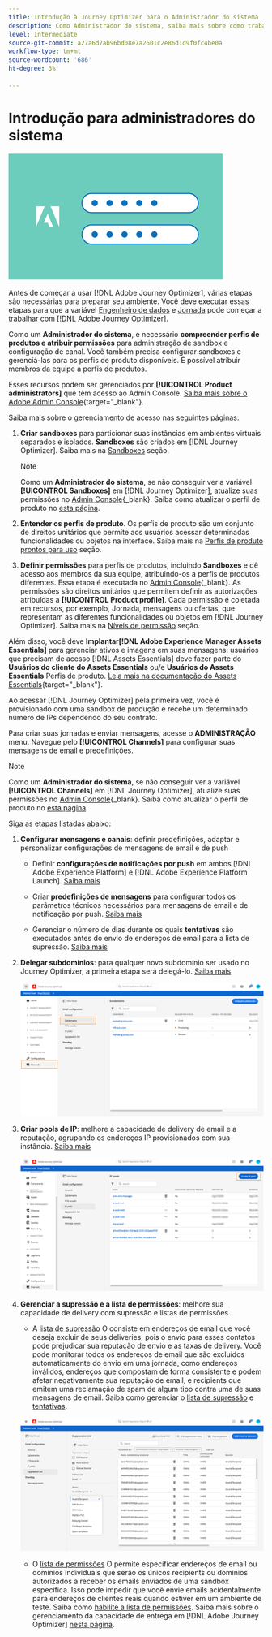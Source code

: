 ```yaml
---
title: Introdução à Journey Optimizer para o Administrador do sistema
description: Como Administrador do sistema, saiba mais sobre como trabalhar com a Journey Optimizer
level: Intermediate
source-git-commit: a27a6d7ab96bd08e7a2601c2e86d1d9f0fc4be0a
workflow-type: tm+mt
source-wordcount: '686'
ht-degree: 3%

---
```


# Introdução para administradores do sistema

![administrador](assets/do-not-localize/user-2.png)

Antes de começar a usar [!DNL Adobe Journey Optimizer], várias etapas são necessárias para preparar seu ambiente.  Você deve executar essas etapas para que a variável [Engenheiro de dados](data-engineer.md) e [Jornada](marketer.md) pode começar a trabalhar com [!DNL Adobe Journey Optimizer].


Como um **Administrador do sistema**, é necessário **compreender perfis de produtos e atribuir permissões** para administração de sandbox e configuração de canal. Você também precisa configurar sandboxes e gerenciá-las para os perfis de produto disponíveis. É possível atribuir membros da equipe a perfis de produtos.

Esses recursos podem ser gerenciados por **[!UICONTROL Product administrators]** que têm acesso ao Admin Console. [Saiba mais sobre o Adobe Admin Console](https://helpx.adobe.com/br/enterprise/admin-guide.html){target=&quot;_blank&quot;}.

Saiba mais sobre o gerenciamento de acesso nas seguintes páginas:

1. **Criar sandboxes** para particionar suas instâncias em ambientes virtuais separados e isolados. **Sandboxes** são criados em [!DNL Journey Optimizer]. Saiba mais na [Sandboxes](../administration/sandboxes.md) seção.

   >[!NOTE]
   >Como um **Administrador do sistema**, se não conseguir ver a variável **[!UICONTROL Sandboxes]** em [!DNL Journey Optimizer], atualize suas permissões no [Admin Console](https://adminconsole.adobe.com/){_blank}. Saiba como atualizar o perfil de produto no [esta página](../administration/permissions.md#edit-product-profile).

1. **Entender os perfis de produto**. Os perfis de produto são um conjunto de direitos unitários que permite aos usuários acessar determinadas funcionalidades ou objetos na interface. Saiba mais na [Perfis de produto prontos para uso](../administration/ootb-product-profiles.md) seção.

1. **Definir permissões** para perfis de produtos, incluindo **Sandboxes** e dê acesso aos membros da sua equipe, atribuindo-os a perfis de produtos diferentes. Essa etapa é executada no [Admin Console](https://adminconsole.adobe.com/){_blank}. As permissões são direitos unitários que permitem definir as autorizações atribuídas a **[!UICONTROL Product profile]**. Cada permissão é coletada em recursos, por exemplo, Jornada, mensagens ou ofertas, que representam as diferentes funcionalidades ou objetos em [!DNL Journey Optimizer]. Saiba mais na [Níveis de permissão](../administration/high-low-permissions.md) seção.


Além disso, você deve **Implantar[!DNL Adobe Experience Manager Assets Essentials]** para gerenciar ativos e imagens em suas mensagens: usuários que precisam de acesso [!DNL Assets Essentials] deve fazer parte do **Usuários do cliente do Assets Essentials** ou/e **Usuários do Assets Essentials** Perfis de produto. [Leia mais na documentação do Assets Essentials](https://experienceleague.adobe.com/docs/experience-manager-assets-essentials/help/deploy-administer.html){target=&quot;_blank&quot;}.

Ao acessar [!DNL Journey Optimizer] pela primeira vez, você é provisionado com uma sandbox de produção e recebe um determinado número de IPs dependendo do seu contrato.

Para criar suas jornadas e enviar mensagens, acesse o **ADMINISTRAÇÃO** menu. Navegue pelo **[!UICONTROL Channels]** para configurar suas mensagens de email e predefinições.

>[!NOTE]
>Como um **Administrador do sistema**, se não conseguir ver a variável **[!UICONTROL Channels]** em [!DNL Journey Optimizer], atualize suas permissões no [Admin Console](https://adminconsole.adobe.com/){_blank}. Saiba como atualizar o perfil de produto no [esta página](../administration/permissions.md#edit-product-profile).

Siga as etapas listadas abaixo:

1. **Configurar mensagens e canais**: definir predefinições, adaptar e personalizar configurações de mensagens de email e de push

   * Definir **configurações de notificações por push** em ambos [!DNL Adobe Experience Platform] e [!DNL Adobe Experience Platform Launch]. [Saiba mais](../push-gs.md)

   * Criar **predefinições de mensagens** para configurar todos os parâmetros técnicos necessários para mensagens de email e de notificação por push. [Saiba mais](../configuration/message-presets.md)

   * Gerenciar o número de dias durante os quais **tentativas** são executados antes do envio de endereços de email para a lista de supressão. [Saiba mais](../configuration/manage-suppression-list.md)

1. **Delegar subdomínios**: para qualquer novo subdomínio ser usado no Journey Optimizer, a primeira etapa será delegá-lo. [Saiba mais](../configuration/about-subdomain-delegation.md)

   ![](../assets/subdomain.png)

1. **Criar pools de IP**: melhore a capacidade de delivery de email e a reputação, agrupando os endereços IP provisionados com sua instância. [Saiba mais](../configuration/ip-pools.md)

   ![](../assets/ip-pool.png)

1. **Gerenciar a supressão e a lista de permissões**: melhore sua capacidade de delivery com supressão e listas de permissões

   * A [lista de supressão](../suppression-list.md) O consiste em endereços de email que você deseja excluir de seus deliveries, pois o envio para esses contatos pode prejudicar sua reputação de envio e as taxas de delivery. Você pode monitorar todos os endereços de email que são excluídos automaticamente do envio em uma jornada, como endereços inválidos, endereços que compostam de forma consistente e podem afetar negativamente sua reputação de email, e recipients que emitem uma reclamação de spam de algum tipo contra uma de suas mensagens de email. Saiba como gerenciar o [lista de supressão](../configuration/manage-suppression-list.md) e [tentativas](../configuration/retries.md).

   ![](../assets/suppression-list-filtering-example.png)

   * O [lista de permissões](../allow-list.md) O permite especificar endereços de email ou domínios individuais que serão os únicos recipients ou domínios autorizados a receber os emails enviados de uma sandbox específica. Isso pode impedir que você envie emails acidentalmente para endereços de clientes reais quando estiver em um ambiente de teste. Saiba como [habilite a lista de permissões](../allow-list.md).
   Saiba mais sobre o gerenciamento da capacidade de entrega em [!DNL Adobe Journey Optimizer] [nesta página](../deliverability.md).

